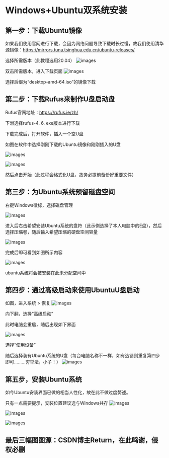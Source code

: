 # Windows+Ubuntu双系统安装

## 第一步：下载Ubuntu镜像

如果我们使用官网进行下载，会因为网络问题导致下载时长过慢，故我们使用清华源镜像：https://mirrors.tuna.tsinghua.edu.cn/ubuntu-releases/

选择所需版本（此教程选用20.04）
![images](https://github.com/luyu512/ubuntu-/blob/main/Screenshots/%E5%B1%8F%E5%B9%95%E6%88%AA%E5%9B%BE%202025-03-30%20151922.png)

双击所需版本，进入下载页面
![images](https://github.com/luyu512/ubuntu-/blob/main/Screenshots/%E5%B1%8F%E5%B9%95%E6%88%AA%E5%9B%BE%202025-03-30%20151909.png)

选择后缀为“desktop-amd-64.iso”的镜像下载

## 第二步：下载Rufus来制作U盘启动盘

Rufus官网地址：https://rufus.ie/zh/

下滑选择rufus-4. 6. exe版本进行下载

下载完成后，打开软件，插入一个空U盘

如图在软件中选择刚刚下载的Ubuntu镜像和刚刚插入的U盘

![images](https://github.com/luyu512/Windows-Ubuntu-dual-system-installation/blob/main/Screenshots/%E5%B1%8F%E5%B9%95%E6%88%AA%E5%9B%BE%202025-03-30%20210735.png)


![images](https://github.com/luyu512/Windows-Ubuntu-dual-system-installation/blob/main/Screenshots/%E5%B1%8F%E5%B9%95%E6%88%AA%E5%9B%BE%202025-03-30%20210819.png)

然后点击开始（此过程会格式化U盘，故务必提前备份好重要文件）

## 第三步：为Ubuntu系统预留磁盘空间

右键Windows徽标，选择磁盘管理

![images](https://github.com/luyu512/Windows-Ubuntu-dual-system-installation/blob/main/Screenshots/%E5%B1%8F%E5%B9%95%E6%88%AA%E5%9B%BE%202025-03-30%20210849.png)

进入后右击希望安装Ubuntu系统的盘符（此示例选择了本人电脑中的E盘），然后选择压缩卷，随后输入希望压缩的硬盘空间容量

![images](https://github.com/luyu512/Windows-Ubuntu-dual-system-installation/blob/main/Screenshots/%E5%B1%8F%E5%B9%95%E6%88%AA%E5%9B%BE%202025-03-30%20210948.png)

完成后即可看到如图所示内容

![images](https://github.com/luyu512/Windows-Ubuntu-dual-system-installation/blob/main/Screenshots/%E5%B1%8F%E5%B9%95%E6%88%AA%E5%9B%BE%202025-03-30%20211027.png)

ubuntu系统将会被安装在此未分配空间中

## 第四步：通过高级启动来使用UbuntuU盘启动

如图，进入系统 > 恢复
![images](https://github.com/luyu512/Windows-Ubuntu-dual-system-installation/blob/main/Screenshots/%E5%B1%8F%E5%B9%95%E6%88%AA%E5%9B%BE%202025-03-30%20211216.png)

向下翻，选择“高级启动”

此时电脑会重启，随后出现如下界面

![images](https://github.com/luyu512/Windows-Ubuntu-dual-system-installation/blob/main/Screenshots/_cgi-bin_mmwebwx-bin_webwxgetmsgimg__%26MsgID%3D4862885888848176931%26skey%3D%40crypt_bfda5cdf_4490b739b0db8f44bafe10ff62741be4%26mmweb_appid%3Dwx_webfilehelper.jpg)

选择“使用设备”

随后选择装有Ubuntu系统的U盘（每台电脑名称不一样，如有选错则重复第四步即可.........穷举法，小子！）
![images](https://github.com/luyu512/Windows-Ubuntu-dual-system-installation/blob/main/Screenshots/_cgi-bin_mmwebwx-bin_webwxgetmsgimg__%26MsgID%3D3472328889482667757%26skey%3D%40crypt_bfda5cdf_4490b739b0db8f44bafe10ff62741be4%26mmweb_appid%3Dwx_webfilehelper.jpg)

## 第五步，安装Ubuntu系统
如今Ubuntu安装界面已做的相当人性化，故在此不做过度赘述。

只有一点需要提示，安装位置建议选与Windows共存
![images](https://github.com/luyu512/Windows-Ubuntu-dual-system-installation/blob/main/Screenshots/3743e4a095c0405d958e5aa2a93bccfe.png)

![images](https://github.com/luyu512/Windows-Ubuntu-dual-system-installation/blob/main/Screenshots/c3c9592cb776431b818a3b894cfa3ad5.png)

![images](https://github.com/luyu512/Windows-Ubuntu-dual-system-installation/blob/main/Screenshots/274ee1defd6046ee9a262f5588d6b504.png)

## 最后三幅图图源：CSDN博主Return，在此鸣谢，侵权必删



